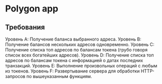 # Polygon app

## Требования

Уровень A: Получение баланса выбранного адреса.
Уровень B: Получение балансов нескольких адресов одновременно.
Уровень C: Получение списка топ адресов по балансам токена (грубо говоря список всех богатейших адресов).
Уровень D: Получение списка топ адресов по балансам токена с информацией о датах последних транзакций.
Уровень E: Выполнение произвольных операций с любым из токенов.
Уровень F: Развертывание сервера для обработки HTTP-запросов по вышеуказанным функциям.